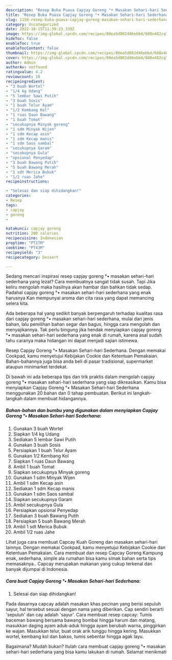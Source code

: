 ```yaml
---
description: "Resep Buka Puasa Capjay Goreng °• Masakan Sehari-hari SederhanaAnti Ribet"
title: "Resep Buka Puasa Capjay Goreng °• Masakan Sehari-hari SederhanaAnti Ribet"
slug: 1158-resep-buka-puasa-capjay-goreng-masakan-sehari-hari-sederhanaanti-ribet
category: Uncategorized
date: 2022-10-15T11:39:23.339Z
image: https://img-global.cpcdn.com/recipes/80ea5d082d46ebb4/680x482cq70/capjay-goreng-masakan-sehari-hari-sederhana-foto-resep-utama.jpg
hideToc: false
enableToc: true
enableTocContent: false
thumbnail: https://img-global.cpcdn.com/recipes/80ea5d082d46ebb4/680x482cq70/capjay-goreng-masakan-sehari-hari-sederhana-foto-resep-utama.jpg
cover: https://img-global.cpcdn.com/recipes/80ea5d082d46ebb4/680x482cq70/capjay-goreng-masakan-sehari-hari-sederhana-foto-resep-utama.jpg
author: Admin
authorAv: notfound
ratingvalue: 4.2
reviewcount: 10
recipeingredient:
- "3 buah Wortel"
- "1/4 kg Udang"
- "5 lembar Sawi Putih"
- "3 buah Sosis"
- "1 buah Telur Ayam"
- "1/2 Kembang Kol"
- "1 ruas Daun Bawang"
- "1 buah Tomat"
- "secukupnya Minyak goreng"
- "1 sdm Minyak Wijen"
- "1 sdm Kecap asin"
- "1 sdm Kecap manis"
- "1 sdm Saos sambal"
- "secukupnya Garam"
- "secukupnya Gula"
- "opsional Penyedap"
- "3 buah Bawang Putih"
- "5 buah Bawang Merah"
- "1 sdt Merica Bubuk"
- "1/2 ruas Jahe"
recipeinstructions:

- "Selesai dan siap dihidangkan!"
categories:
- Resep
tags:
- capjay
- goreng
- 

katakunci: capjay goreng  
nutrition: 200 calories
recipecuisine: Indonesian
preptime: "PT27M"
cooktime: "PT43M"
recipeyield: "3"
recipecategory: Dessert

---
```



Sedang mencari inspirasi resep capjay goreng °• masakan sehari-hari sederhana yang lezat? Cara membuatnya sangat tidak susah. Tapi Jika keliru mengolah maka hasilnya akan hambar dan bahkan tidak sedap. Padahal capjay goreng °• masakan sehari-hari sederhana yang enak harusnya Kan mempunyai aroma dan cita rasa yang dapat memancing selera kita.


Ada beberapa hal yang sedikit banyak berpengaruh terhadap kualitas rasa dari capjay goreng °• masakan sehari-hari sederhana, mulai dari jenis bahan, lalu pemilihan bahan segar dan bagus, hingga cara mengolah dan menyajikannya. Tak perlu bingung jika hendak menyiapkan capjay goreng °• masakan sehari-hari sederhana yang enak di rumah, karena asal sudah tahu caranya maka hidangan ini dapat menjadi sajian istimewa.

Resep Capjay Goreng °• Masakan Sehari-hari Sederhana. Dengan memakai Cookpad, kamu menyetujui Kebijakan Cookie dan Ketentuan Pemakaian. Bahan-bahannya juga bisa anda beli di pasar tradisional, supermarket ataupun minimarket terdekat.


Di bawah ini ada beberapa tips dan trik praktis dalam mengolah capjay goreng °• masakan sehari-hari sederhana yang siap dikreasikan. Kamu bisa menyiapkan Capjay Goreng °• Masakan Sehari-hari Sederhana menggunakan 20 bahan dan 0 tahap pembuatan. Berikut ini langkah-langkah dalam membuat hidangannya.

<!--inarticleads1-->

##### Bahan-bahan dan bumbu yang digunakan dalam menyiapkan Capjay Goreng °• Masakan Sehari-hari Sederhana:

1. Gunakan 3 buah Wortel
1. Siapkan 1/4 kg Udang
1. Sediakan 5 lembar Sawi Putih
1. Gunakan 3 buah Sosis
1. Persiapkan 1 buah Telur Ayam
1. Gunakan 1/2 Kembang Kol
1. Siapkan 1 ruas Daun Bawang
1. Ambil 1 buah Tomat
1. Siapkan secukupnya Minyak goreng
1. Gunakan 1 sdm Minyak Wijen
1. Ambil 1 sdm Kecap asin
1. Sediakan 1 sdm Kecap manis
1. Gunakan 1 sdm Saos sambal
1. Siapkan secukupnya Garam
1. Ambil secukupnya Gula
1. Persiapkan opsional Penyedap
1. Sediakan 3 buah Bawang Putih
1. Persiapkan 5 buah Bawang Merah
1. Ambil 1 sdt Merica Bubuk
1. Ambil 1/2 ruas Jahe


Lihat juga cara membuat Capcay Kuah Goreng dan masakan sehari-hari lainnya. Dengan memakai Cookpad, kamu menyetujui Kebijakan Cookie dan Ketentuan Pemakaian. Cara membuat dan resep Capcay Goreng Kampung enak, sederhana, simple ala rumahan bisa kamu simak bahan serta tips memasaknya.. Capcay merupakan makanan yang cukup terkenal dan banyak dijumpai di Indonesia. 

<!--inarticleads2-->

##### Cara buat Capjay Goreng °• Masakan Sehari-hari Sederhana:


1. Selesai dan siap dihidangkan!

Pada dasarnya capcay adalah masakan khas pecinan yang berisi sepuluh sayur, hal tersebut sesuai dengan nama yang diberikan. Cap sendiri berarti &#39;sepuluh&#39; dan cay adalah &#39;sayur&#39;. Cara membuat resep capcay: Tumis baceman bawang bersama bawang bombai hingga harum dan matang, masukkan daging ayam aduk-aduk hingga ayam berubah warna, pinggirkan ke wajan. Masukkan telur, buat orak arik tunggu hingga kering. Masukkan wortel, kembang kol dan bakso, tumis sebentar hingga agak layu. 

Bagaimana? Mudah bukan? Itulah cara membuat capjay goreng °• masakan sehari-hari sederhana yang bisa kamu lakukan di rumah. Selamat menikmati
